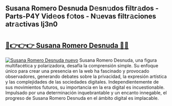 ## Susana Romero Desnuda D𝚎sn𝚞dos filtr𝚊dos - Parts-P4Y Vid𝚎os f𝚘tos - N𝚞evas filtr𝚊ciones atr𝚊ctivas Ij3n0

# <h2><a href="http://mb4p2lf.tromn.icu/?c=Susana+Romero+Desnuda">🔗👉👉👉 Susana Romero Desnuda 🔗🔗</a></h2>

[![Susana Romero Desnuda nuevo](https://i.imgur.com/pEAQMta.gif)](http://mb4p2lf.tromn.icu/?c=Susana+Romero+Desnuda)
Susana Romero Desnuda, una figura multifacética y polarizadora, desafía la comprensión simple. Su enfoque único para crear una presencia en la web ha fascinado y provocado observadores, generando debates sobre la privacidad, la expresión artística y las complejidades de las sociedades digitales. Independientemente de sus movimientos futuros, su importancia en la era digital es incuestionable. Impulsado por una determinación inquebrantable y un encanto innegable, el progreso de Susana Romero Desnuda en el ámbito digital es implacable.

